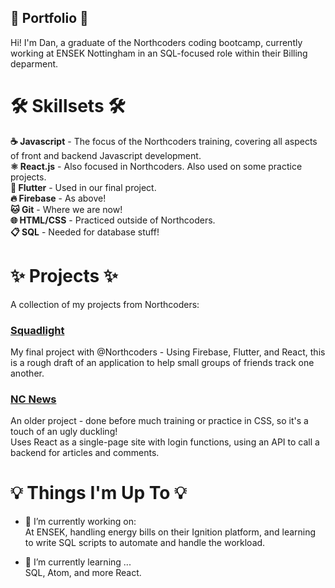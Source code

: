 ### 
 <h2>🚀 Portfolio 🚀</h2>

Hi! I'm Dan, a graduate of the Northcoders coding bootcamp, currently working at ENSEK Nottingham in an SQL-focused role within their Billing deparment.


<h1> 🛠️ Skillsets 🛠️ </h1>

<b>☕ Javascript</b> - The focus of the Northcoders training, covering all aspects of front and backend Javascript development. <br/>
<b>⚛️ React.js</b> - Also focused in Northcoders. Also used on some practice projects.<br/>
<b>🦋 Flutter</b> - Used in our final project. <br/>
<b>🔥 Firebase</b> - As above! <br/>
<b>🐱 Git</b> - Where we are now! <br/>
<b>🌐 HTML/CSS</b> - Practiced outside of Northcoders. <br/>
<b>📋 SQL</b> - Needed for database stuff! <br/>


<h1>✨ Projects ✨</h1>

A collection of my projects from Northcoders:

<a href="https://github.com/Root-2/SquadLight-Flutter"><h3>Squadlight</h3></a>
My final project with @Northcoders - Using Firebase, Flutter, and React, this is a rough draft of an application to help small groups of friends track one another.

<a href="https://github.com/Root-2/FS-NC-News"><h3>NC News</h3></a>
An older project - done before much training or practice in CSS, so it's a touch of an ugly duckling! <br/>
Uses React as a single-page site with login functions, using an API to call a backend for articles and comments.<br/>

<h1>💡 Things I'm Up To 💡</h1>

- 🔭 I’m currently working on: <br/>
At ENSEK, handling energy bills on their Ignition platform, and learning to write SQL scripts to automate and handle the workload.<br/>

- 🌱 I’m currently learning ... <br/>
 SQL, Atom, and more React.
